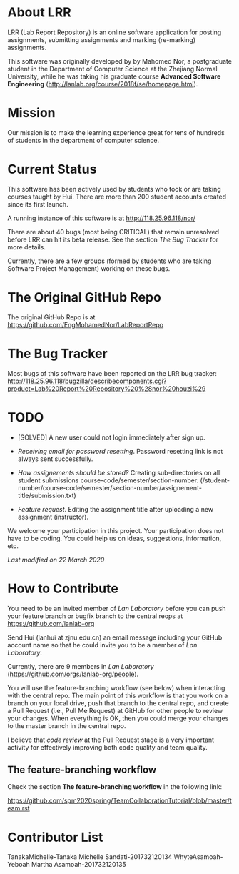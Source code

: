 # About LRR

LRR (Lab Report Repository) is an online software application for posting assignments, submitting assignments and marking (re-marking) assignments.

This software was originally developed by by Mahomed Nor, a postgraduate student in the Department of Computer Science at the Zhejiang Normal University,
while he was taking his graduate course **Advanced Software Engineering** (http://lanlab.org/course/2018f/se/homepage.html).



# Mission

Our mission is to make the learning experience great for tens of hundreds of students in the department of computer science.



# Current Status

This software has been actively used by students who took or are taking courses taught by Hui.  There are more than 200 student accounts created since its first launch.

A running instance of this software is at http://118.25.96.118/nor/

There are about 40 bugs (most being CRITICAL) that remain unresolved before LRR can hit its beta release.  See the section *The Bug Tracker* for more details.

Currently, there are a few groups (formed by students who are taking Software Project Management) working on these bugs.  



# The Original GitHub Repo

The original GitHub Repo is at https://github.com/EngMohamedNor/LabReportRepo




# The Bug Tracker

Most bugs of this software have been reported on the LRR bug tracker: http://118.25.96.118/bugzilla/describecomponents.cgi?product=Lab%20Report%20Repository%20%28nor%20houzi%29



# TODO

-   [SOLVED] A new user could not login immediately after sign up.

-  *Receiving email for password resetting*. Password resetting link is not always sent successfully.

-  *How assignements should be stored?*  Creating sub-directories on all student submissions course-code/semester/section-number.  (/student-number/course-code/semester/section-number/assignement-title/submission.txt)

-  *Feature request*. Editing the assignment title after uploading a new assignment (instructor).


We welcome your participation in this project.  Your participation does not have to be coding.  You could help us on ideas, suggestions, information, etc.


*Last modified on 22 March 2020*



# How to Contribute

You need to be an invited member of *Lan Laboratory* before you can push your feature branch or bugfix branch to the central reops at https://github.com/lanlab-org 

Send Hui (lanhui at zjnu.edu.cn) an email message including your GitHub account name so that he could invite you to be a member of *Lan Laboratory*.

Currently, there are 9 members in *Lan Laboratory* (https://github.com/orgs/lanlab-org/people).

You will use the feature-branching workflow (see below) when
interacting with the central repo.  The main point of this workflow is
that you work on a branch on your local drive, push that branch to the
central repo, and create a Pull Request (i.e., Pull Me Request) at
GitHub for other people to review your changes.  When everything is
OK, then you could merge your changes to the master branch in the
central repo.

I believe that *code review* at the Pull Request stage is a very important activity for effectively improving both code quality and team quality.


## The feature-branching workflow

Check the section **The feature-branching workflow** in the following link:

https://github.com/spm2020spring/TeamCollaborationTutorial/blob/master/team.rst



# Contributor List

TanakaMichelle-Tanaka Michelle Sandati-201732120134
WhyteAsamoah-Yeboah Martha Asamoah-201732120135

